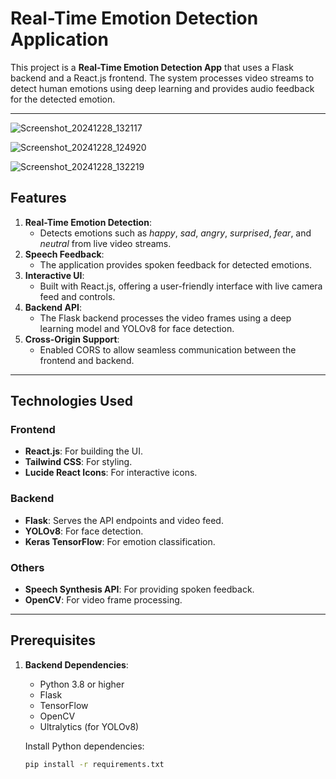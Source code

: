 # Real-Time Emotion Detection Application

This project is a **Real-Time Emotion Detection App** that uses a Flask backend and a React.js frontend. The system processes video streams to detect human emotions using deep learning and provides audio feedback for the detected emotion. 

---
![Screenshot_20241228_132117](https://github.com/user-attachments/assets/97688b60-7249-47dd-97ec-a8c1a538783b)

![Screenshot_20241228_124920](https://github.com/user-attachments/assets/502a206e-d3a9-4704-9286-e960da334655)

![Screenshot_20241228_132219](https://github.com/user-attachments/assets/38ba5309-c608-4dc9-9ecb-992d2f298242)

## Features

1. **Real-Time Emotion Detection**: 
   - Detects emotions such as *happy*, *sad*, *angry*, *surprised*, *fear*, and *neutral* from live video streams.
2. **Speech Feedback**: 
   - The application provides spoken feedback for detected emotions.
3. **Interactive UI**:
   - Built with React.js, offering a user-friendly interface with live camera feed and controls.
4. **Backend API**:
   - The Flask backend processes the video frames using a deep learning model and YOLOv8 for face detection.
5. **Cross-Origin Support**:
   - Enabled CORS to allow seamless communication between the frontend and backend.

---

## Technologies Used

### Frontend
- **React.js**: For building the UI.
- **Tailwind CSS**: For styling.
- **Lucide React Icons**: For interactive icons.

### Backend
- **Flask**: Serves the API endpoints and video feed.
- **YOLOv8**: For face detection.
- **Keras TensorFlow**: For emotion classification.

### Others
- **Speech Synthesis API**: For providing spoken feedback.
- **OpenCV**: For video frame processing.

---

## Prerequisites

1. **Backend Dependencies**:
   - Python 3.8 or higher
   - Flask
   - TensorFlow
   - OpenCV
   - Ultralytics (for YOLOv8)

   Install Python dependencies:
   ```bash
   pip install -r requirements.txt
